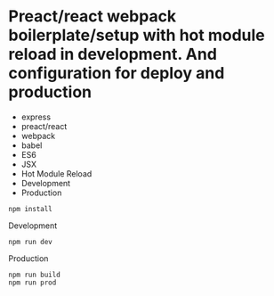 # Preact/react webpack boilerplate/setup with hot module reload in development. And configuration for deploy and production

* express
* preact/react
* webpack
* babel
* ES6
* JSX
* Hot Module Reload
* Development
* Production

```
npm install
```

Development
```
npm run dev
```

Production
```
npm run build
npm run prod
```